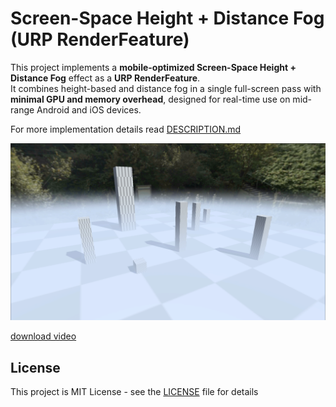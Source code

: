 Screen-Space Height + Distance Fog (URP RenderFeature)
===

This project implements a **mobile-optimized Screen-Space Height + Distance Fog** effect as a **URP RenderFeature**.  
It combines height-based and distance fog in a single full-screen pass with **minimal GPU and memory overhead**, designed for real-time use on mid-range Android and iOS devices.

For more implementation details read [DESCRIPTION.md](DESCRIPTION.md)

![preview](./Pictures/preview.png)

[download video](./Pictures/preview.mp4)

License
-------
This project is MIT License - see the [LICENSE](LICENSE) file for details
